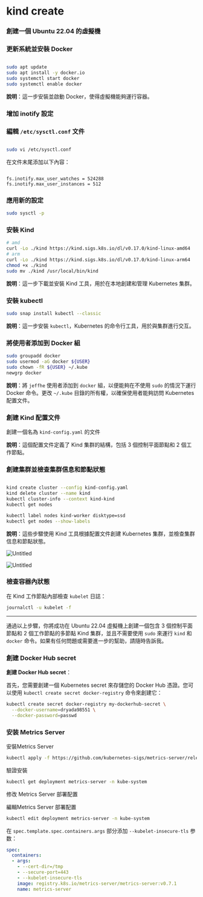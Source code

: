 # kind create

### 創建一個 Ubuntu 22.04 的虛擬機

### 更新系統並安裝 Docker

```bash

sudo apt update
sudo apt install -y docker.io
sudo systemctl start docker
sudo systemctl enable docker

```

**說明**：這一步安裝並啟動 Docker，使得虛擬機能夠運行容器。

### 增加 inotify 設定

### 編輯 `/etc/sysctl.conf` 文件

```bash

sudo vi /etc/sysctl.conf
```

在文件末尾添加以下內容：

```

fs.inotify.max_user_watches = 524288
fs.inotify.max_user_instances = 512

```

### 應用新的設定

```bash
sudo sysctl -p
```

### 安裝 Kind

```bash
# amd
curl -Lo ./kind https://kind.sigs.k8s.io/dl/v0.17.0/kind-linux-amd64
# arm
curl -Lo ./kind https://kind.sigs.k8s.io/dl/v0.17.0/kind-linux-arm64
chmod +x ./kind
sudo mv ./kind /usr/local/bin/kind
```

**說明**：這一步下載並安裝 Kind 工具，用於在本地創建和管理 Kubernetes 集群。

### 安裝 kubectl

```bash
sudo snap install kubectl --classic
```

**說明**：這一步安裝 `kubectl`，Kubernetes 的命令行工具，用於與集群進行交互。

### 將使用者添加到 Docker 組

```bash
sudo groupadd docker
sudo usermod -aG docker ${USER}
sudo chown -fR ${USER} ~/.kube
newgrp docker

```

**說明**：將 `jeffhe` 使用者添加到 `docker` 組，以便能夠在不使用 `sudo` 的情況下運行 Docker 命令。更改 `~/.kube` 目錄的所有權，以確保使用者能夠訪問 Kubernetes 配置文件。

### 創建 Kind 配置文件

創建一個名為 `kind-config.yaml` 的文件

**說明**：這個配置文件定義了 Kind 集群的結構，包括 3 個控制平面節點和 2 個工作節點。

### 創建集群並檢查集群信息和節點狀態

```bash

kind create cluster --config kind-config.yaml
kind delete cluster --name kind
kubectl cluster-info --context kind-kind
kubectl get nodes

kubectl label nodes kind-worker disktype=ssd
kubectl get nodes --show-labels

```

**說明**：這些步驟使用 Kind 工具根據配置文件創建 Kubernetes 集群，並檢查集群信息和節點狀態。

![Untitled](./img/img.jpg)

![Untitled](https://prod-files-secure.s3.us-west-2.amazonaws.com/81c758a8-650d-4bbb-899e-ece50bd38dd6/44d804d7-75b4-4949-8131-af6ed04efd4c/Untitled.png)

### 檢查容器內狀態

在 Kind 工作節點內部檢查 `kubelet` 日誌：

```bash
journalctl -u kubelet -f
```

---

通過以上步驟，你將成功在 Ubuntu 22.04 虛擬機上創建一個包含 3 個控制平面節點和 2 個工作節點的多節點 Kind 集群，並且不需要使用 `sudo` 來運行 `kind` 和 `docker` 命令。如果有任何問題或需要進一步的幫助，請隨時告訴我。

### **創建 Docker Hub secret**

**創建 Docker Hub secret**：

首先，您需要創建一個 Kubernetes secret 來存儲您的 Docker Hub 憑證。您可以使用 `kubectl create secret docker-registry` 命令來創建它：

```bash
kubectl create secret docker-registry my-dockerhub-secret \
  --docker-username=dryada98551 \
  --docker-password=passwd
```

### 安装 Metrics Server

安裝Metrics Server

```bash
kubectl apply -f https://github.com/kubernetes-sigs/metrics-server/releases/latest/download/components.yaml
```

驗證安裝

```bash
kubectl get deployment metrics-server -n kube-system
```

修改 Metrics Server 部署配置

編輯Metrics Server 部署配置

```bash
kubectl edit deployment metrics-server -n kube-system
```

在 `spec.template.spec.containers.args` 部分添加 `--kubelet-insecure-tls` 参数：

```yaml
spec:
  containers:
  - args:
    - --cert-dir=/tmp
    - --secure-port=443
    - --kubelet-insecure-tls
    image: registry.k8s.io/metrics-server/metrics-server:v0.7.1
    name: metrics-server

```
